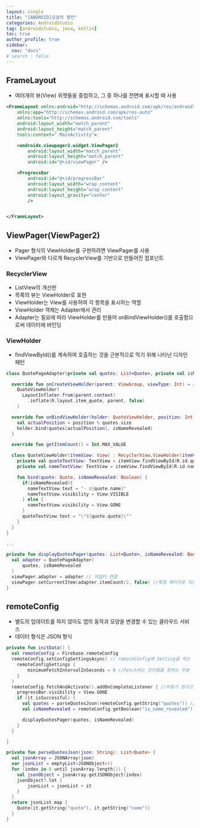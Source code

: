 ```yaml
---
layout: single
title: "[ANDROID]오늘의 명언"
categories: AndroidStudio
tag: [androidstudio, java, kotlin]
toc: true
author_profile: true
sidebar:
  nav: "docs"
# search : false
---
```


## FrameLayout

- 여러개의 뷰(View) 위젯들을 중첩하고, 그 중 하나를 전면에 표시할 때 사용

```xml
<FrameLayout xmlns:android="http://schemas.android.com/apk/res/android"
    xmlns:app="http://schemas.android.com/apk/res-auto"
    xmlns:tools="http://schemas.android.com/tools"
    android:layout_width="match_parent"
    android:layout_height="match_parent"
    tools:context=".MainActivity">

    <androidx.viewpager2.widget.ViewPager2
        android:layout_width="match_parent"
        android:layout_height="match_parent"
        android:id="@+id/viewPager" />

    <ProgressBar
        android:id="@+id/progressBar"
        android:layout_width="wrap_content"
        android:layout_height="wrap_content"
        android:layout_gravity="center"
        />


</FrameLayout>
```

## ViewPager(ViewPager2)

- Pager 형식의 ViewHolder를 구현하려면 ViewPager를 사용
- ViewPager와 다르게 RecyclerView를 기반으로 만들어진 컴포넌트

### RecyclerView

- ListView의 개선판
- 목록의 뷰는 ViewHolder로 표현
- ViewHolder는 View를 사용하여 각 항목을 표시하는 역할
- ViewHolder 객체는 Adapter에서 관리
- Adapter는 필요에 따라 ViewHolder를 만들어 onBindViewHolder()를 호출함으로써 데이터에 바인딩

### ViewHolder

- findViewById()를 계속하여 호출하는 것을 근본적으로 막기 위해 나타난 디자인 패턴

```kotlin
class QuotePageAdapter(private val quotes: List<Quote>, private val isNameRevealed: Boolean) : RecyclerView.Adapter<QuotePageAdapter.QuoteViewHolder>() {

  override fun onCreateViewHolder(parent: ViewGroup, viewType: Int) = //ViewHolder를 새로 만들어야 할 때 호출, 뷰 객체를 생성하고 이를 뷰 홀더 객체에 담아 리턴
    QuoteViewHolder(
      LayoutInflater.from(parent.context)
        .inflate(R.layout.item_quote, parent, false)
    )

  override fun onBindViewHolder(holder: QuoteViewHolder, position: Int) { //어떠한 데이터와 연결할 때 호출되는 메소드, 뷰 홀더 객체들의 레이아웃을 채움
    val actualPosition = position % quotes.size
    holder.bind(quotes[actualPosition], isNameRevealed)
  }

  override fun getItemCount() = Int.MAX_VALUE

  class QuoteViewHolder(itemView: View) : RecyclerView.ViewHolder(itemView) { //목록의 뷰
    private val quoteTextView: TextView = itemView.findViewById(R.id.quoteTextView)
    private val nameTextView: TextView = itemView.findViewById(R.id.nameTextView)

    fun bind(quote: Quote, isNameRevealed: Boolean) {
      if(isNameRevealed){
        nameTextView.text = "- ${quote.name}"
        nameTextView.visibility = View.VISIBLE
      } else {
        nameTextView.visibility = View.GONE
      }
      quoteTextView.text = "\"${quote.quote}\""
    }
  }
}

...

private fun displayQuotesPager(quotes: List<Quote>, isNameRevealed: Boolean) {
  val adapter = QuotePageAdapter(
      quotes, isNameRevealed
  )
  viewPager.adapter = adapter // 어댑터 연결
  viewPager.setCurrentItem(adapter.itemCount/2, false) //특정 페이지로 이동(실행시 시작 페이지)
}
```

## remoteConfig

- 별도의 업데이트를 하지 않아도 앱의 동작과 모양을 변경할 수 있는 클라우드 서비스
- 데이터 형식은 JSON 형식

```kotlin
private fun initData() {
  val remoteConfig = Firebase.remoteConfig
  remoteConfig.setConfigSettingsAsync( // remoteConfig에 Setting을 하는 부분
    remoteConfigSettings {
        minimumFetchIntervalInSeconds = 0 //Fetch하는 인터벌을 정하는 부분
    }
  )
  remoteConfig.fetchAndActivate().addOnCompleteListener { //비동기 방식으로 데이터를 가져옴
    progressBar.visibility = View.GONE
    if (it.isSuccessful) {
      val quotes = parseQuotesJson(remoteConfig.getString("quotes")) //remoteConfig을 이용해서 데이터를 가져옴
      val isNameRevealed = remoteConfig.getBoolean("is_name_revealed") //get______으로 데이터 파싱

      displayQuotesPager(quotes, isNameRevealed)
    }
  }

}

private fun parseQuotesJson(json: String): List<Quote> {
  val jsonArray = JSONArray(json)
  var jsonList = emptyList<JSONObject>()
  for (index in 0 until jsonArray.length()) {
    val jsonObject = jsonArray.getJSONObject(index)
    jsonObject?.let {
        jsonList = jsonList + it
    }
  }
  return jsonList.map {
    Quote(it.getString("quote"), it.getString("name"))
  }
}

```
